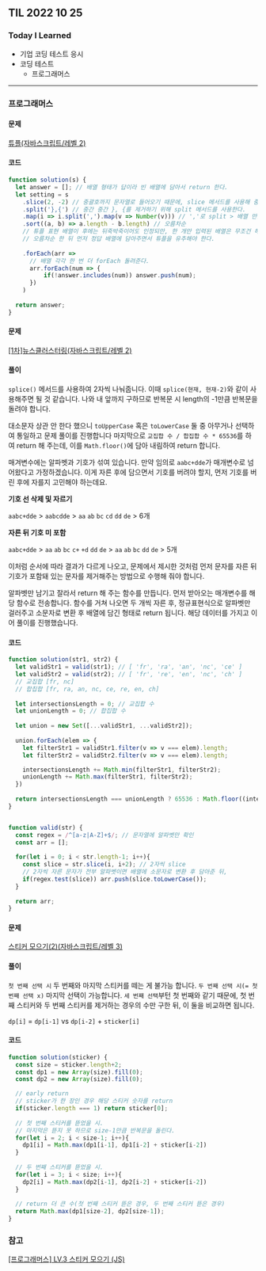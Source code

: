## TIL 2022 10 25

### Today I Learned
- 기업 코딩 테스트 응시
- 코딩 테스트
  - 프로그래머스

---

### 프로그래머스

#### 문제

[튜플(자바스크립트/레벨 2)](https://school.programmers.co.kr/learn/courses/30/lessons/43165)

#### 코드

```js
function solution(s) {
  let answer = []; // 배열 형태가 답이라 빈 배열에 담아서 return 한다.
  let setting = s
    .slice(2, -2) // 중괄호까지 문자열로 들어오기 때문에, slice 메서드를 사용해 중괄호를 제거하고,
    .split('},{') // 중간 중간 }, {를 제거하기 위해 split 메서드를 사용한다.
    .map(i => i.split(',').map(v => Number(v))) // ','로 split > 배열 만든 후 문자열 > 숫자로 형변환
    .sort((a, b) => a.length - b.length) // 오름차순
    // 튜플 표현 배열이 후에는 뒤죽박죽이어도 인정되만, 한 개만 입력된 배열은 무조건 해당 튜플의 첫 스타트이기 때문에,
    // 오름차순 한 뒤 먼저 정답 배열에 담아주면서 튜플을 유추해야 한다.
    
    .forEach(arr =>
      // 배열 각각 한 번 더 forEach 돌려준다.
      arr.forEach(num => {
          if(!answer.includes(num)) answer.push(num);
      })
    )
  
  return answer;
}
```

#### 문제

[[1차]뉴스클러스터링(자바스크립트/레벨 2)](https://school.programmers.co.kr/learn/courses/30/lessons/17677)

#### 풀이

<code>splice()</code> 메서드를 사용하여 2자씩 나눠줍니다.
이때 <code>splice(현재, 현재-2)</code>와 같이 사용해주면 될 것 같습니다.
나와 내 앞까지 구하므로 반복문 시 length의 -1만큼 반복문을 돌려야 합니다.

대소문자 상관 안 한다 했으니 <code>toUpperCase</code> 혹은 <code>toLowerCase</code> 둘 중 아무거나 선택하여 통일하고 문제 풀이를 진행합니다
마지막으로 <code>교집합 수 / 합집합 수 * 65536</code>를 하여 return 해 주는데, 이를 <code>Math.floor()</code>에 담아 내림하여 return 합니다.

매겨변수에는 알파벳과 기호가 섞여 있습니다. 만약 임의로 <code>aabc+dde</code>가 매개변수로 넘어왔다고 가정하겠습니다.
이게 자른 후에 담으면서 기호를 버려야 할지, 먼저 기호를 버린 후에 자를지 고민해야 하는데요.

**기호 선 삭제 및 자르기**

<code>aabc+dde</code> > <code>aabcdde</code> > <code>aa</code> <code>ab</code> <code>bc</code> <code>cd</code> <code>dd</code> <code>de</code> > 6개

**자른 뒤 기호 미 포함**

<code>aabc+dde</code> > <code>aa</code> <code>ab</code> <code>bc</code> <code>c+</code> <code>+d</code> <code>dd</code> <code>de</code> > <code>aa</code> <code>ab</code> <code>bc</code> <code>dd</code> <code>de</code> > 5개

이처럼 순서에 따라 결과가 다르게 나오고, 문제에서 제시한 것처럼 먼저 문자를 자른 뒤 기호가 포함돼 있는 문자를 제거해주는 방법으로 수행해 줘야 합니다.

알파벳만 남기고 잘라서 return 해 주는 함수를 만듭니다. 먼저 받아오는 매개변수를 해당 함수로 전송합니다. 함수를 거쳐 나오면 두 개씩 자른 후, 정규표현식으로 알파벳만 걸러주고 소문자로 변환 후 배열에 담긴 형태로 return 됩니다. 해당 데이터를 가지고 이어 풀이를 진행했습니다.

#### 코드

```js
function solution(str1, str2) {
  let validStr1 = valid(str1); // [ 'fr', 'ra', 'an', 'nc', 'ce' ]
  let validStr2 = valid(str2); // [ 'fr', 're', 'en', 'nc', 'ch' ]
  // 교집합 [fr, nc]
  // 합칩합 [fr, ra, an, nc, ce, re, en, ch]
  
  let intersectionsLength = 0; // 교집합 수
  let unionLength = 0; // 합집합 수
  
  let union = new Set([...validStr1, ...validStr2]);
  
  union.forEach(elem => {
    let filterStr1 = validStr1.filter(v => v === elem).length;
    let filterStr2 = validStr2.filter(v => v === elem).length;

    intersectionsLength += Math.min(filterStr1, filterStr2);
    unionLength += Math.max(filterStr1, filterStr2);
  })
  
  return intersectionsLength === unionLength ? 65536 : Math.floor((intersectionsLength/unionLength)*65536);
}


function valid(str) {
  const regex = /^[a-z|A-Z]+$/; // 문자열에 알파벳만 확인
  const arr = [];
  
  for(let i = 0; i < str.length-1; i++){
    const slice = str.slice(i, i+2); // 2자씩 slice
    // 2자씩 자른 문자가 전부 알파벳이면 배열에 소문자로 변환 후 담아준 뒤,
    if(regex.test(slice)) arr.push(slice.toLowerCase());
  }
  
  return arr;
}
```

#### 문제

[스티커 모으기(2)(자바스크립트/레벨 3)](https://school.programmers.co.kr/learn/courses/30/lessons/12971)

#### 풀이

<code>첫 번째 선택 시</code> 두 번째와 마지막 스티커를 떼는 게 불가능 합니다.
<code>두 번째 선택 시(= 첫 번째 선택 x)</code> 마지막 선택이 가능합니다.
<code>세 번째 선택</code>부턴 첫 번째와 같기 때문에, 첫 번째 스티커와 두 번째 스티커를 제거하는 경우의 수만 구한 뒤, 이 둘을 비교하면 됩니다.

<code>dp[i]</code> = <code>dp[i-1]</code> vs <code>dp[i-2]</code> + <code>sticker[i]</code>

#### 코드

```js
function solution(sticker) {
  const size = sticker.length+2;
  const dp1 = new Array(size).fill(0);
  const dp2 = new Array(size).fill(0);

  // early return
  // sticker가 한 장인 경우 해당 스티커 숫자를 return
  if(sticker.length === 1) return sticker[0];
  
  // 첫 번째 스티커를 뜯었을 시.
  // 마지막은 뜯지 못 하므로 size-1만큼 반복문을 돌린다.
  for(let i = 2; i < size-1; i++){
    dp1[i] = Math.max(dp1[i-1], dp1[i-2] + sticker[i-2])
  }
  
  // 두 번째 스티커를 뜯었을 시.
  for(let i = 3; i < size; i++){
    dp2[i] = Math.max(dp2[i-1], dp2[i-2] + sticker[i-2])
  }
  
  // return 더 큰 수(첫 번째 스티커 뜯은 경우, 두 번째 스티커 뜯은 경우)
  return Math.max(dp1[size-2], dp2[size-1]);
}
```

### 참고

[[프로그래머스] LV.3 스티커 모으기 (JS)](https://velog.io/@longroadhome/%ED%94%84%EB%A1%9C%EA%B7%B8%EB%9E%98%EB%A8%B8%EC%8A%A4-LV.3-%EC%8A%A4%ED%8B%B0%EC%BB%A4-%EB%AA%A8%EC%9C%BC%EA%B8%B0-JS)
